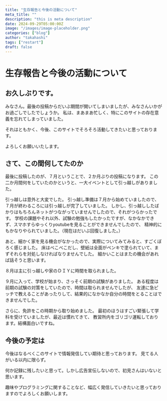 ```yaml
---
title: "生存報告と今後の活動について"
meta_title: ""
description: "this is meta description"
date: 2024-09-29T05:00:00Z
image: "/images/image-placeholder.png"
categories: ["blog"]
author: "takahashi"
tags: ["restart"]
draft: false
---
```


# 生存報告と今後の活動について

## お久しぶりです。

みなさん。最後の投稿からだいぶ期間が開いてしまいましたが、みなさんいかがお過ごしでしたでしょうか。
私は、まあまあ忙しく、特にこのサイトの存在意義を忘れてしまっていました。

それはともかく、今後、このサイトでそろそろ活動してきたいと思っております。

よろしくお願いいたします。

## さて、この間何してたのか

最後に投稿したのが、７月ということで、２か月ぶりの投稿になります。
この二か月間何をしていたのかというと、一大イベントとして引っ越しがありました。

引っ越しは意外と大変でした。
引っ越し準備は７月から始めていましたので、７月が終わるころには引っ越しが完了していました。
しかし、引っ越ししたばかりはもちろんネットがつながっていませんでしたので、それがつらかったです。
学校の課題やそれ以外、試験の勉強もしたかったですが、なかなかできず、スマホすらゆっくりyoutubeを見ることができませんでしたので、
精神的にもかなりやられていました。（現在はだいぶ回復しました。）

あと、細かく家を見る機会がなかったので、実際についてみてみると、すごくぼろく感じました。
床はべこべこだし、壁紙は全面がペンキで塗られていて、まずそれらを対処しなければなりませんでした。
細かいことはまたの機会があれば話そうと思います。

８月は主に引っ越しや家のＤＩＹに時間を取られました。

９月に入って、学校が始まり、さっそく前期の試験がありました。
ある程度は前期の試験の対策をしていたので、時間は取られませんでしたが、
友達に急ピッチで教えることがあったりして、結果的になかなか自分の時間をとることはできませんでした。

さらに、免許をこの時期から取り始めました。
最初のほうはすごい緊張して学科を受けていましたが、最近は慣れてきて、
教習所内をゴリゴリ運転しております。結構面白いですね。

## 今後の予定は

今後はなるべくこのサイトで情報発信してい期待と思っております。
見てる人がいる以内に限らず。

何か記録に残したいと思って。しかし広告宣伝しないので、初見さんはいないと思います。

趣味やプログラミングに関することなど、幅広く発信していきたいと思っておりますのでよろしくお願いします。

